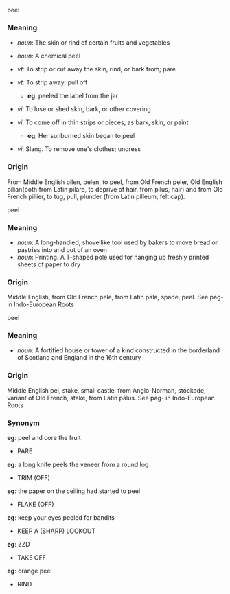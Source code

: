 peel
### Meaning
+ _noun_: The skin or rind of certain fruits and vegetables
+ _noun_:  A chemical peel

+ _vt_: To strip or cut away the skin, rind, or bark from; pare
+ _vt_: To strip away; pull off
    + __eg__: peeled the label from the jar
+ _vi_: To lose or shed skin, bark, or other covering
+ _vi_: To come off in thin strips or pieces, as bark, skin, or paint
    + __eg__: Her sunburned skin began to peel
+ _vi_: Slang. To remove one's clothes; undress

### Origin

From Middle English pilen, pelen, to peel, from Old French peler, Old English pilian(both from Latin pilāre, to deprive of hair, from pilus, hair) and from Old French pillier, to tug, pull, plunder (from Latin pilleum, felt cap).

peel
### Meaning
+ _noun_: A long-handled, shovellike tool used by bakers to move bread or pastries into and out of an oven
+ _noun_: Printing. A T-shaped pole used for hanging up freshly printed sheets of paper to dry

### Origin

Middle English, from Old French pele, from Latin pāla, spade, peel. See pag- in Indo-European Roots

peel
### Meaning
+ _noun_: A fortified house or tower of a kind constructed in the borderland of Scotland and England in the 16th century

### Origin

Middle English pel, stake, small castle, from Anglo-Norman, stockade, variant of Old French, stake, from Latin pālus. See pag- in Indo-European Roots

### Synonym

__eg__: peel and core the fruit

+ PARE

__eg__: a long knife peels the veneer from a round log

+ TRIM (OFF)

__eg__: the paper on the ceiling had started to peel

+ FLAKE (OFF)

__eg__: keep your eyes peeled for bandits

+ KEEP A (SHARP) LOOKOUT

__eg__: ZZD

+ TAKE OFF

__eg__: orange peel

+ RIND


